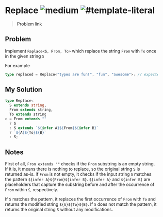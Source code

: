 <h1>Replace <img src="https://img.shields.io/badge/-medium-d9901a" alt="medium"/> <img src="https://img.shields.io/badge/-%23template--literal-999" alt="#template-literal"/></h1>

> [Problem link](https://github.com/type-challenges/type-challenges/blob/main/questions/00116-medium-replace)

<h2> Problem </h2>

Implement `Replace<S, From, To>` which replace the string `From` with `To` once in the given string `S`

For example

```ts
type replaced = Replace<"types are fun!", "fun", "awesome">; // expected to be 'types are awesome!'
```

<h2> My Solution </h2>

```ts
type Replace<
  S extends string,
  From extends string,
  To extends string
> = From extends ""
  ? S
  : S extends `${infer A}${From}${infer B}`
  ? `${A}${To}${B}`
  : S;
```

<h2> Notes </h2>

First of all, `From extends ""` checks if the `From` substring is an empty string. If it is, it means there is nothing to replace, so the original string `S` is returned as-is.
If `From` is not empty, it checks if the input string `S` matches the pattern `${infer A}${From}${infer B}`. `${infer A}` and `${infer B}` are placeholders that capture the substring before and after the occurrence of `From` within `S`, respectively.

If `S` matches the pattern, it replaces the first occurrence of `From` with `To` and returns the modified string `${A}${To}${B}`.
If `S` does not match the pattern, it returns the original string `S` without any modifications.
